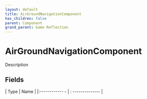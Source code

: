 ```yaml
---
layout: default
title: AirGroundNavigationComponent
has_children: false
parent: Component
grand_parent: Game Reflection
---
```

# AirGroundNavigationComponent
Description 

## Fields
| Type | Name |
|:------------ - | : -------------- |

